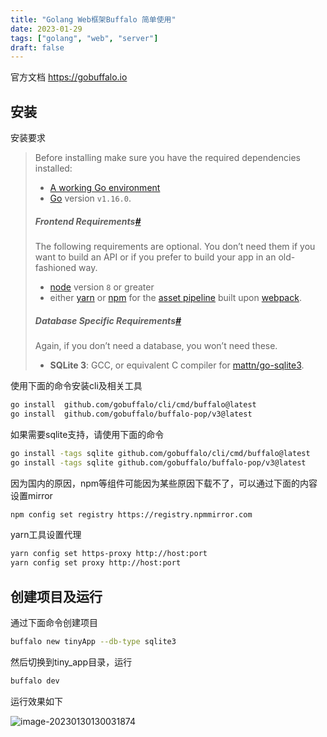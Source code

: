 ```yaml
---
title: "Golang Web框架Buffalo 简单使用"
date: 2023-01-29
tags: ["golang", "web", "server"]
draft: false
---
```



官方文档 https://gobuffalo.io

## 安装

安装要求

> Before installing make sure you have the required dependencies installed:
>
> - [A working Go environment](http://gopherguides.com/before-you-come-to-class)
> - [Go](https://golang.org/) version `v1.16.0`.
>
> ##### Frontend Requirements[#](https://gobuffalo.io/documentation/getting_started/installation/#frontend-requirements)
>
> The following requirements are optional. You don’t need them if you want to build an API or if you prefer to build your app in an old-fashioned way.
>
> - [node](https://github.com/nodejs/node) version `8` or greater
> - either [yarn](https://yarnpkg.com/en/) or [npm](https://github.com/npm/npm) for the [asset pipeline](https://gobuffalo.io/documentation/frontend-layer/assets) built upon [webpack](https://github.com/webpack/webpack).
>
> ##### Database Specific Requirements[#](https://gobuffalo.io/documentation/getting_started/installation/#database-specific-requirements)
>
> Again, if you don’t need a database, you won’t need these.
>
> - **SQLite 3**: GCC, or equivalent C compiler for [mattn/go-sqlite3](https://github.com/mattn/go-sqlite3).

使用下面的命令安装cli及相关工具

```bash
go install  github.com/gobuffalo/cli/cmd/buffalo@latest
go install  github.com/gobuffalo/buffalo-pop/v3@latest
```

如果需要sqlite支持，请使用下面的命令

```bash
go install -tags sqlite github.com/gobuffalo/cli/cmd/buffalo@latest
go install -tags sqlite github.com/gobuffalo/buffalo-pop/v3@latest
```

因为国内的原因，npm等组件可能因为某些原因下载不了，可以通过下面的内容设置mirror

```bash
npm config set registry https://registry.npmmirror.com
```

yarn工具设置代理

```bash
yarn config set https-proxy http://host:port
yarn config set proxy http://host:port
```

## 创建项目及运行

通过下面命令创建项目

```bash
buffalo new tinyApp --db-type sqlite3
```

然后切换到tiny_app目录，运行

```bash
buffalo dev
```

运行效果如下

![image-20230130130031874](https://assets.czyt.tech/img/buffalo-demo.png)